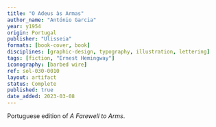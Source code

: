 ```yaml
---
title: "O Adeus às Armas"
author_name: "António Garcia"
year: y1954
origin: Portugal
publisher: "Ulisseia"
formats: [book-cover, book]
disciplines: [graphic-design, typography, illustration, lettering]
tags: [fiction, "Ernest Hemingway"]
iconography: [barbed wire]
ref: sol-030-0010
layout: artifact
status: Complete
published: true
date_added: 2023-03-08
---
```


Portuguese edition of _A Farewell to Arms_.
